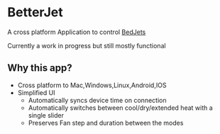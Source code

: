 # BetterJet

A cross platform Application to control [BedJets](https://bedjet.com/)

Currently a work in progress but still mostly functional

## Why this app?

- Cross platform to Mac,Windows,Linux,Android,IOS
- Simplified UI
  - Automatically syncs device time on connection
  - Automatically switches between cool/dry/extended heat with a single slider
  - Preserves Fan step and duration between the modes
